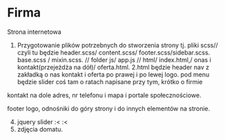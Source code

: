 # Firma
Strona internetowa
1. Przygotowanie plików potrzebnych do stworzenia strony tj. pliki scss// czyli tu będzie header.scss/ content.scss/ footer.scss/sidebar.scss. base.scss / mixin.scss. 
// folder js/ app.js 
// html/ index.html,/ onas i kontakt(przejeżdża na dół)/ oferta.html.
2.html będzie header nav z zakładką o nas kontakt i oferta po prawej i po lewej logo. 
pod menu będzie slider coś tam o ratach napisane przy tym, krótko o firmie

kontakt na dole
adres, nr telefonu i mapa i portale społecznościowe.

footer
logo, odnośniki do góry strony i do innych elementów na stronie.


4. jquery slider :< :<
5. zdjęcia domatu.

